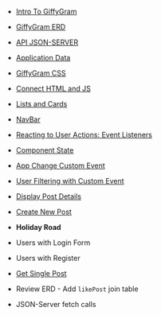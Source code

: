 
* [Intro To GiffyGram](chapters/47-GG-Intro.md)
* [GiffyGram ERD](chapters/47-GG-ERD.md)
* [API JSON-SERVER](chapters/47-GG-API-JSON-Server.md)
* [Application Data](chapters/47-GG-Application-Data.md)
* [GiffyGram CSS](chapters/47-GG-Styles.md)
* [Connect HTML and JS](chapters/47-GG-Main.md)
* [Lists and Cards](chapters/47-GG-PostList-Post.md)
* [NavBar](chapters/47-GG-Navbar.md)
* [Reacting to User Actions: Event Listeners](chapters/47-GG-EventListeners.md)
* [Component State](chapters/47-GG-ComponentState.md)
* [App Change Custom Event](chapters/47-GG-AppChange-CustomEvent.md)
* [User Filtering with Custom Event](chapters/47-GG-Filter-CustomEvent.md)
* [Display Post Details](chapters/47-GG-PostDetails.md)
* [Create New Post](chapters/47-GG-CreatePost.md)


* **Holiday Road**

* Users with Login Form
* Users with Register
* [Get Single Post](chapters/47-GG-GetSinglePost.md)
* Review ERD - Add `likePost` join table
* JSON-Server fetch calls

